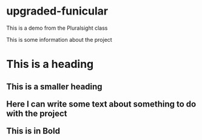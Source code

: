 # upgraded-funicular
This is a demo from the Pluralsight class

This is some information about the project

<h1>This is a heading

<h2>This is a smaller heading

Here I can write some text about something to do with the project

<b>This is in Bold
